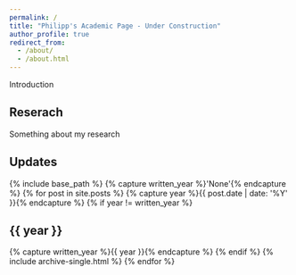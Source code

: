 ```yaml
---
permalink: /
title: "Philipp's Academic Page - Under Construction"
author_profile: true
redirect_from: 
  - /about/
  - /about.html
---
```


<p>
Introduction
</p>

<h2> Reserach </h2>
<p>
Something about my research
</p>

<h2> Updates </h2>

{% include base_path %}
{% capture written_year %}'None'{% endcapture %}
{% for post in site.posts %}
  {% capture year %}{{ post.date | date: '%Y' }}{% endcapture %}
  {% if year != written_year %}
    <h2 id="{{ year | slugify }}" class="archive__subtitle">{{ year }}</h2>
    {% capture written_year %}{{ year }}{% endcapture %}
  {% endif %}
  {% include archive-single.html %}
{% endfor %}
